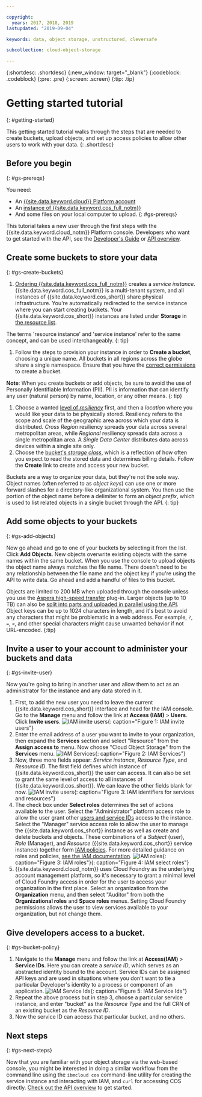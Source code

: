 ```yaml
---

copyright:
  years: 2017, 2018, 2019
lastupdated: "2019-09-04"

keywords: data, object storage, unstructured, cleversafe

subcollection: cloud-object-storage

---
```

{:shortdesc: .shortdesc}
{:new_window: target="_blank"}
{:codeblock: .codeblock}
{:pre: .pre}
{:screen: .screen}
{:tip: .tip}


# Getting started tutorial
{: #getting-started}

This getting started tutorial walks through the steps that are needed to create buckets, upload objects, and set up access policies to allow other users to work with your data.
{: .shortdesc}

## Before you begin
{: #gs-prereqs}

You need:
  * An [{{site.data.keyword.cloud}} Platform account](https://cloud.ibm.com)
  * An [instance of {{site.data.keyword.cos_full_notm}}](/docs/services/cloud-object-storage/basics?topic=cloud-object-storage-provision)
  * And some files on your local computer to upload.
{: #gs-prereqs}

This tutorial takes a new user through the first steps with the {{site.data.keyword.cloud_notm}} Platform console. Developers who want to get started with the API, see the [Developer's Guide](/docs/services/cloud-object-storage/basics?topic=cloud-object-storage-gs-dev) or [API overview](/docs/services/cloud-object-storage/api-reference?topic=cloud-object-storage-compatibility-api).

## Create some buckets to store your data
{: #gs-create-buckets}

1. [Ordering {{site.data.keyword.cos_full_notm}}](/docs/services/cloud-object-storage/basics?topic=cloud-object-storage-provision) creates a _service instance_. {{site.data.keyword.cos_full_notm}} is a multi-tenant system, and all instances of {{site.data.keyword.cos_short}} share physical infrastructure. You're automatically redirected to the service instance where you can start creating buckets. Your {{site.data.keyword.cos_short}} instances are listed under **Storage** in [the resource list](https://cloud.ibm.com/resources).

The terms 'resource instance' and 'service instance' refer to the same concept, and can be used interchangeably.
{: tip}

1. Follow the steps to provision your instance in order to **Create a bucket**, choosing a unique name. All buckets in all regions across the globe share a single namespace. Ensure that you have the [correct permissions](/docs/services/cloud-object-storage/iam?topic=cloud-object-storage-iam-bucket-permissions) to create a bucket.

**Note**: When you create buckets or add objects, be sure to avoid the use of Personally Identifiable Information (PII). PII is information that can identify any user (natural person) by name, location, or any other means.
{: tip}

1. Choose a wanted [level of _resiliency_](/docs/services/cloud-object-storage/basics?topic=cloud-object-storage-endpoints) first, and then a _location_ where you would like your data to be physically stored. Resiliency refers to the scope and scale of the geographic area across which your data is distributed. _Cross Region_ resiliency spreads your data across several metropolitan areas, while _Regional_ resiliency spreads data across a single metropolitan area. A _Single Data Center_ distributes data across devices within a single site only.
2. Choose the [bucket's _storage class_](/docs/services/cloud-object-storage/basics?topic=cloud-object-storage-classes), which is a reflection of how often you expect to read the stored data and determines billing details. Follow the **Create** link to create and access your new bucket.

Buckets are a way to organize your data, but they're not the sole way. Object names (often referred to as _object keys_) can use one or more forward slashes for a directory-like organizational system. You then use the portion of the object name before a delimiter to form an _object prefix_, which is used to list related objects in a single bucket through the API.
{: tip}


## Add some objects to your buckets
{: #gs-add-objects}

Now go ahead and go to one of your buckets by selecting it from the list. Click **Add Objects**. New objects overwrite existing objects with the same names within the same bucket. When you use the console to upload objects the object name always matches the file name. There doesn't need to be any relationship between the file name and the object key if you're using the API to write data. Go ahead and add a handful of files to this bucket.

Objects are limited to 200 MB when uploaded through the console unless you use the [Aspera high-speed transfer](/docs/services/cloud-object-storage/basics?topic=cloud-object-storage-upload) plug-in. Larger objects (up to 10 TB) can also be [split into parts and uploaded in parallel using the API](/docs/services/cloud-object-storage/basics?topic=cloud-object-storage-large-objects). Object keys can be up to 1024 characters in length, and it's best to avoid any characters that might be problematic in a web address. For example, `?`, `=`, `<`, and other special characters might cause unwanted behavior if not URL-encoded.
{:tip}

## Invite a user to your account to administer your buckets and data
{: #gs-invite-user}

Now you're going to bring in another user and allow them to act as an administrator for the instance and any data stored in it.

  1. First, to add the new user you need to leave the current {{site.data.keyword.cos_short}} interface and head for the IAM console. Go to the **Manage** menu and follow the link at **Access (IAM)** > **Users**. Click **Invite users**.
	![IAM invite users](https://s3.us.cloud-object-storage.appdomain.cloud/docs-resources/console_iam_invitebtn.png){: caption="Figure 1: IAM invite users"}
  2. Enter the email address of a user you want to invite to your organization, then expand the **Services** section and select "Resource" from the **Assign access to** menu. Now choose "Cloud Object Storage" from the **Services** menu.
	![IAM Services](https://s3.us.cloud-object-storage.appdomain.cloud/docs-resources/console_iam_services.png){: caption="Figure 2: IAM Services"}
  3. Now, three more fields appear: _Service instance_, _Resource Type_, and _Resource ID_. The first field defines which instance of {{site.data.keyword.cos_short}} the user can access. It can also be set to grant the same level of access to all instances of {{site.data.keyword.cos_short}}. We can leave the other fields blank for now.
	![IAM invite users](https://s3.us.cloud-object-storage.appdomain.cloud/docs-resources/console_iam_servicesdropdowns.png){: caption="Figure 3: IAM identifiers for services and resources"}
  4. The check box under **Select roles** determines the set of actions available to the user. Select the "Administrator" platform access role to allow the user grant other [users and service IDs](/docs/services/cloud-object-storage/iam?topic=cloud-object-storage-iam-overview) access to the instance. Select the "Manager" service access role to allow the user to manage the {{site.data.keyword.cos_short}} instance as well as create and delete buckets and objects. These combinations of a _Subject_ (user), _Role_ (Manager), and _Resource_ ({{site.data.keyword.cos_short}} service instance) together form [IAM policies](/docs/services/cloud-object-storage/iam?topic=cloud-object-storage-iam-overview#getting-started-with-iam). For more detailed guidance on roles and policies, [see the IAM documentation](/docs/iam?topic=iam-userroles).
	![IAM roles](https://s3.us.cloud-object-storage.appdomain.cloud/docs-resources/console_iam_roles.png){: caption="Figure 3: IAM roles"}{: caption="Figure 4: IAM select roles"}
  5. {{site.data.keyword.cloud_notm}} uses Cloud Foundry as the underlying account management platform, so it's necessary to grant a minimal level of Cloud Foundry access in order for the user to access your organization in the first place.  Select an organization from the **Organization** menu, and then select "Auditor" from both the **Organizational roles** and **Space roles** menus.  Setting Cloud Foundry permissions allows the user to view services available to your organization, but not change them.

## Give developers access to a bucket.
{: #gs-bucket-policy}

  1. Navigate to the **Manage** menu and follow the link at **Access(IAM)** > **Service IDs**.  Here you can create a _service ID_, which serves as an abstracted identity bound to the account. Service IDs can be assigned API keys and are used in situations where you don't want to tie a particular Developer's identity to a process or component of an application.
	![IAM Service Ids](https://s3.us.cloud-object-storage.appdomain.cloud/docs-resources/console_iam_serviceid.png){: caption="Figure 5: IAM Service Ids"}
  2. Repeat the above process but in step 3, choose a particular service instance, and enter "bucket" as the _Resource Type_ and the full CRN of an existing bucket as the _Resource ID_.
  3. Now the service ID can access that particular bucket, and no others.

## Next steps
{: #gs-next-steps}

Now that you are familiar with your object storage via the web-based console, you might be interested in doing a similar workflow from the command line using  the `ibmcloud cos` command-line utility for creating the service instance and interacting with IAM, and `curl` for accessing COS directly. [Check out the API overview](/docs/services/cloud-object-storage/api-reference?topic=cloud-object-storage-compatibility-api) to get started.
